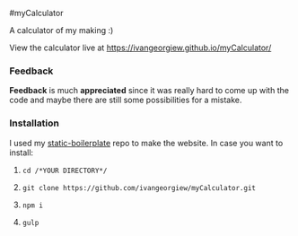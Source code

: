 #myCalculator

A calculator of my making :)

View the calculator live at https://ivangeorgiew.github.io/myCalculator/

### Feedback

**Feedback** is much **appreciated** since it was really hard to come up with the
code and maybe there are still some possibilities for a mistake.

### Installation

I used my [static-boilerplate](https://github.com/ivangeorgiew/static-boilerplate) repo to make the website.
In case you want to install:

1) `cd /*YOUR DIRECTORY*/`

2) `git clone https://github.com/ivangeorgiew/myCalculator.git`

3) `npm i`

4) `gulp`
